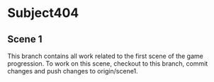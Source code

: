 # Subject404

## Scene 1

This branch contains all work related to the first scene of the game progression. To work on this scene, checkout to this branch, commit changes and push changes to origin/scene1.
 
